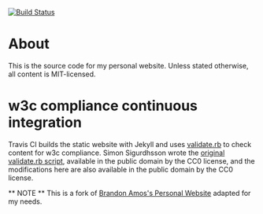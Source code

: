 [![Build Status](https://travis-ci.com/pg2455/pg2455.github.io.svg?branch=master)](https://travis-ci.com/pg2455/pg2455.github.io)

# About
This is the source code for my personal website.
Unless stated otherwise, all content is MIT-licensed.

# w3c compliance continuous integration
Travis CI builds the static website with Jekyll and uses
[validate.rb](validate.rb) to check content for w3c compliance.
Simon Sigurdhsson wrote the
[original validate.rb script](https://github.com/urdh/blog/blob/gh-pages/validate.rb),
available in the public domain by the CC0 license,
and the modifications here are also available in the public domain
by the CC0 license.


** NOTE ** This is a fork of [Brandon Amos's Personal Website](http://github.com/bamos/bamos.github.io/) adapted for my needs.
